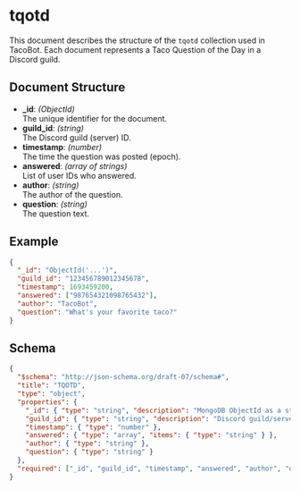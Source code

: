 # tqotd

This document describes the structure of the `tqotd` collection used in TacoBot. Each document represents a Taco Question of the Day in a Discord guild.

## Document Structure

- **_id**: *(ObjectId)*  
  The unique identifier for the document.
- **guild_id**: *(string)*  
  The Discord guild (server) ID.
- **timestamp**: *(number)*  
  The time the question was posted (epoch).
- **answered**: *(array of strings)*  
  List of user IDs who answered.
- **author**: *(string)*  
  The author of the question.
- **question**: *(string)*  
  The question text.

## Example

```json
{
  "_id": "ObjectId('...')",
  "guild_id": "123456789012345678",
  "timestamp": 1693459200,
  "answered": ["987654321098765432"],
  "author": "TacoBot",
  "question": "What's your favorite taco?"
}
```

## Schema

```json
{
  "$schema": "http://json-schema.org/draft-07/schema#",
  "title": "TQOTD",
  "type": "object",
  "properties": {
    "_id": { "type": "string", "description": "MongoDB ObjectId as a string" },
    "guild_id": { "type": "string", "description": "Discord guild/server ID" },
    "timestamp": { "type": "number" },
    "answered": { "type": "array", "items": { "type": "string" } },
    "author": { "type": "string" },
    "question": { "type": "string" }
  },
  "required": ["_id", "guild_id", "timestamp", "answered", "author", "question"]
}
```

